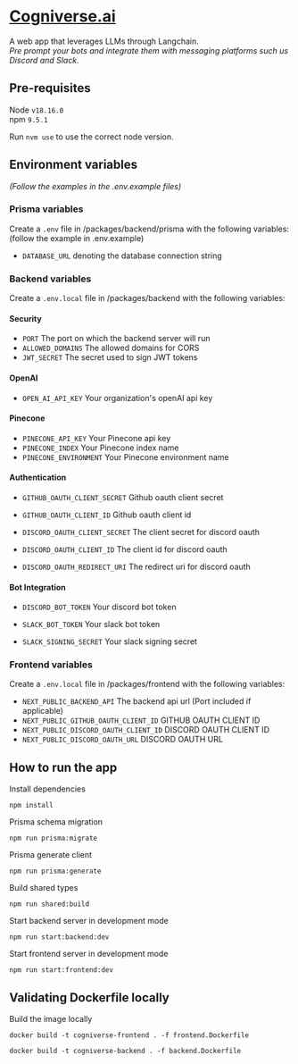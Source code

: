 # [Cogniverse.ai](https://www.cogniverse.ai)
A web app that leverages LLMs through Langchain.\
_Pre prompt your bots and integrate them with messaging platforms such us Discord and Slack._

## Pre-requisites
Node `v18.16.0` \
npm `9.5.1` 

Run `nvm use` to use the correct node version.

## Environment variables
_(Follow the examples in the .env.example files)_
### Prisma variables
Create a `.env` file in /packages/backend/prisma with the following variables:
(follow the example in .env.example)

* `DATABASE_URL` denoting the database connection string

### Backend variables
Create a `.env.local` file in /packages/backend with the following variables:

#### Security
* `PORT` The port on which the backend server will run
* `ALLOWED_DOMAINS` The allowed domains for CORS
* `JWT_SECRET` The secret used to sign JWT tokens

#### OpenAI
* `OPEN_AI_API_KEY` Your organization's openAI api key

#### Pinecone
* `PINECONE_API_KEY` Your Pinecone api key
* `PINECONE_INDEX` Your Pinecone index name
* `PINECONE_ENVIRONMENT` Your Pinecone environment name

#### Authentication
* `GITHUB_OAUTH_CLIENT_SECRET` Github oauth client secret
* `GITHUB_OAUTH_CLIENT_ID` Github oauth client id

* `DISCORD_OAUTH_CLIENT_SECRET` The client secret for discord oauth
* `DISCORD_OAUTH_CLIENT_ID` The client id for discord oauth
* `DISCORD_OAUTH_REDIRECT_URI` The redirect uri for discord oauth

#### Bot Integration
* `DISCORD_BOT_TOKEN` Your discord bot token

* `SLACK_BOT_TOKEN` Your slack bot token
* `SLACK_SIGNING_SECRET` Your slack signing secret


### Frontend variables
Create a `.env.local` file in /packages/frontend with the following variables:

* `NEXT_PUBLIC_BACKEND_API` The backend api url (Port included if applicable)
* `NEXT_PUBLIC_GITHUB_OAUTH_CLIENT_ID` GITHUB OAUTH CLIENT ID
* `NEXT_PUBLIC_DISCORD_OAUTH_CLIENT_ID` DISCORD OAUTH CLIENT ID
* `NEXT_PUBLIC_DISCORD_OAUTH_URL` DISCORD OAUTH URL

## How to run the app

Install dependencies
```
npm install
```

Prisma schema migration

```
npm run prisma:migrate
```

Prisma generate client
```
npm run prisma:generate
```

Build shared types
```
npm run shared:build
```

Start backend server in development mode
```
npm run start:backend:dev
```

Start frontend server in development mode
```
npm run start:frontend:dev
```

## Validating Dockerfile locally

Build the image locally

```
docker build -t cogniverse-frontend . -f frontend.Dockerfile
```


```
docker build -t cogniverse-backend . -f backend.Dockerfile
```
